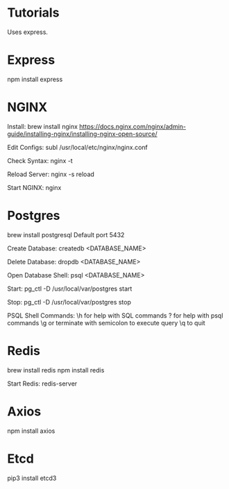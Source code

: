 # Tutorials
Uses express.


# Express
npm install express


# NGINX
Install:
    brew install nginx
    https://docs.nginx.com/nginx/admin-guide/installing-nginx/installing-nginx-open-source/

Edit Configs:
    subl /usr/local/etc/nginx/nginx.conf

Check Syntax:
    nginx -t

Reload Server:
    nginx -s reload

Start NGINX:
    nginx


# Postgres
brew install postgresql
Default port 5432

Create Database:
    createdb <DATABASE_NAME>

Delete Database:
    dropdb <DATABASE_NAME>

Open Database Shell:
    psql <DATABASE_NAME>

Start:
    pg_ctl -D /usr/local/var/postgres start

Stop:
    pg_ctl -D /usr/local/var/postgres stop

PSQL Shell Commands:
    \h for help with SQL commands
    \? for help with psql commands
    \g or terminate with semicolon to execute query
    \q to quit


# Redis
brew install redis
npm install redis

Start Redis:
    redis-server


# Axios
npm install axios

# Etcd
pip3 install etcd3